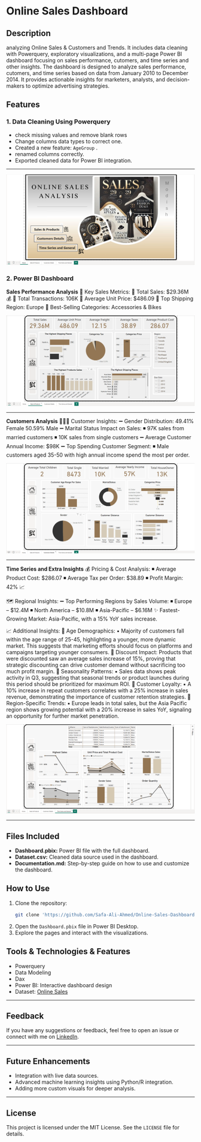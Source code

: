 # Online Sales Dashboard

## Description
analyzing Online Sales & Customers and Trends. It includes data cleaning with Powerquery, exploratory visualizations, and a multi-page Power BI dashboard focusing on sales performance, cutomers, and time series and other insights. The dashboard is designed to analyze sales performance, cutomers, and time series based on data from January 2010 to December 2014. It provides actionable insights for marketers, analysts, and decision-makers to optimize advertising strategies.

## Features

### 1. Data Cleaning Using Powerquery

  - check missing values and remove blank rows
  - Change columns data types to correct one.
  - Created a new feature: `AgeGroup` .
  - renamed columns correctly.
  - Exported cleaned data for Power BI integration.

---

![Customers](https://github.com/Safa-Ali-Ahmed/Online-Sales-Dashboard/blob/main/Screen%20Shoots/HomePage.PNG)

### 2. Power BI Dashboard
**Sales Performance Analysis**
📌 Key Sales Metrics:
   🔹 Total Sales: $29.36M 💰
   🔹 Total Transactions: 106K 
   🔹 Average Unit Price: $486.09 
   🔹 Top Shipping Region: Europe 
   🔹 Best-Selling Categories: Accessories & Bikes

![Customers](https://github.com/Safa-Ali-Ahmed/Online-Sales-Dashboard/blob/main/Screen%20Shoots/SalesPerformance.PNG)


---

**Customers Analysis**
👨‍👨‍👧 Customer Insights:
 ➖ Gender Distribution:
 49.41% Female
 50.59% Male
 ➖ Marital Status Impact on Sales:
 ◾ 97K sales from married customers
 ◾ 10K sales from single customers
 ➖ Average Customer Annual Income: $98K
 ➖ Top Spending Customer Segment:
 ◾ Male customers aged 35-50 with high annual income spend the most per order.

![Customers](https://github.com/Safa-Ali-Ahmed/Online-Sales-Dashboard/blob/main/Screen%20Shoots/Customers.PNG)

---

**Time Series and Extra Insights**
💰 Pricing & Cost Analysis:
 ◾ Average Product Cost: $286.07
 ◾ Average Tax per Order: $38.89
 ◾ Profit Margin: 42% 📈

🗺️ Regional Insights:
 ➖ Top Performing Regions by Sales Volume:
 ◾ Europe – $12.4M
 ◾ North America – $10.8M
 ◾ Asia-Pacific – $6.16M
✨ Fastest-Growing Market: Asia-Pacific, with a 15% YoY sales increase.


📈 Additional Insights:
 🔸 Age Demographics:
 ▪️ Majority of customers fall within the age range of 25-45, highlighting a younger, more dynamic market. This suggests that marketing efforts should focus on platforms and campaigns targeting younger consumers.
 🔸 Discount Impact:
 Products that were discounted saw an average sales increase of 15%, proving that strategic discounting can drive customer demand without sacrificing too much profit margin.
 🔸 Seasonality Patterns:
 ▪️️ Sales data shows peak activity in Q3, suggesting that seasonal trends or product launches during this period should be prioritized for maximum ROI.
 🔸 Customer Loyalty:
 ▪️️ A 10% increase in repeat customers correlates with a 25% increase in sales revenue, demonstrating the importance of customer retention strategies.
 🔸 Region-Specific Trends:
 ▪️️ Europe leads in total sales, but the Asia Pacific region shows growing potential with a 20% increase in sales YoY, signaling an opportunity for further market penetration.

![Customers](https://github.com/Safa-Ali-Ahmed/Online-Sales-Dashboard/blob/main/Screen%20Shoots/TimeSeries.PNG)

---


## Files Included
- **Dashboard.pbix:** Power BI file with the full dashboard.
- **Dataset.csv:** Cleaned data source used in the dashboard.
- **Documentation.md:** Step-by-step guide on how to use and customize the dashboard.

## How to Use
1. Clone the repository:
   ```bash
   git clone 'https://github.com/Safa-Ali-Ahmed/Online-Sales-Dashboard.git'

   ```
2. Open the `Dashboard.pbix` file in Power BI Desktop.
3. Explore the pages and interact with the visualizations.


## Tools & Technologies & Features
- Powerquery
- Data Modeling
- Dax
- Power BI: Interactive dashboard design
- Dataset: [Online Sales](https://docs.google.com/spreadsheets/d/1xlHvqVJyI1x9pDho9xywAqrGSra0Da6A/edit?usp=sharing&ouid=113280610288310962621&rtpof=true&sd=true)

---
## Feedback

If you have any suggestions or feedback, feel free to open an issue or connect with me on [LinkedIn](https://www.linkedin.com/in/safaali-da/).

---

## Future Enhancements
- Integration with live data sources.
- Advanced machine learning insights using Python/R integration.
- Adding more custom visuals for deeper analysis.
---
## License
This project is licensed under the MIT License. See the `LICENSE` file for details.

